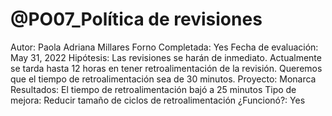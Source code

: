 # @PO07_Política de revisiones

Autor: Paola Adriana Millares Forno
Completada: Yes
Fecha de evaluación: May 31, 2022
Hipótesis: Las revisiones se harán de inmediato. Actualmente se tarda hasta 12 horas en tener retroalimentación de la revisión. Queremos que el tiempo de retroalimentación sea de 30 minutos.
Proyecto: Monarca
Resultados: El tiempo de retroalimentación bajó a 25 minutos
Tipo de mejora: Reducir tamaño de ciclos de retroalimentación
¿Funcionó?: Yes